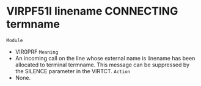 # VIRPF51I linename CONNECTING termname
`Module`
- VIR0PRF
`Meaning`
- An incoming call on the line whose external name is linename has been allocated to terminal termname. This message can be suppressed by the SILENCE parameter in the VIRTCT.
`Action`
- None.
